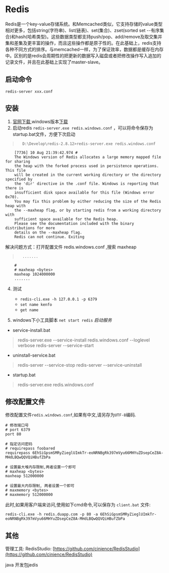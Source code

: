 # Redis
Redis是一个key-value存储系统。和Memcached类似，它支持存储的value类型相对更多，包括string(字符串)、list(链表)、set(集合)、zset(sorted set --有序集合)和hash(哈希类型)。这些数据类型都支持push/pop、add/remove及取交集并集和差集及更丰富的操作，而且这些操作都是原子性的。在此基础上，redis支持各种不同方式的排序。与memcached一样，为了保证效率，数据都是缓存在内存中。区别的是redis会周期性的把更新的数据写入磁盘或者把修改操作写入追加的记录文件，并且在此基础上实现了master-slave。


## 启动命令
`redis-server xxx.conf`

## 安装

1. [官网下载](http://redis.io/),windows版本[下载](https://github.com/MSOpenTech/redis/releases)
2. 启动redis `redis-server.exe redis.windows.conf` ，可以将命令保存为startup.bat文件，方便下次启动

>		D:\Develop\redis-2.8.12>redis-server.exe redis.windows.conf  
		[7736] 10 Aug 21:39:42.974 #  
		The Windows version of Redis allocates a large memory mapped file for sharing  
		the heap with the forked process used in persistence operations. This file  
		will be created in the current working directory or the directory specified by  
		the 'dir' directive in the .conf file. Windows is reporting that there is  
		insufficient disk space available for this file (Windows error 0x70).  
		You may fix this problem by either reducing the size of the Redis heap with  
		the --maxheap flag, or by starting redis from a working directory with  
		sufficient space available for the Redis heap.  
		Please see the documentation included with the binary distributions for more  
		details on the --maxheap flag.  
		Redis can not continue. Exiting

解决问题方式：打开配置文件 redis.windows.conf ,搜索 maxheap
>		.......  
	    #    
	    # maxheap <bytes>  
	    maxheap 1024000000  
	    .......  


4. 测试 
	* `redis-cli.exe -h 127.0.0.1 -p 6379`
	* `set name kenfo`
	* `get name`

5. windows下小工具脚本 
`net start redis` *启动服务*

* service-install.bat

>	redis-server.exe --service-install redis.windows.conf --loglevel verbose
	redis-server --service-start

* uninstall-service.bat

>	redis-server --service-stop
	redis-server --service-uninstall

* startup.bat

>	redis-server.exe redis.windows.conf


## 修改配置文件

修改配置文件`redis.windows.conf`,如果有中文,请另存为`UTF-8`编码.

	# 修改端口号
	# port 6379
	port 80

	# 指定访问密码
	# requirepass foobared
	requirepass 6EhSiGpsmSMRyZieglUImkTr-eoNRNBgRk397mVyu66MHYuZDsepCeZ8A-MHdLBQwQQVQiHBufZbPa

	# 设置最大堆内存限制,两者设置一个即可
	# maxheap <bytes>
	maxheap 512000000

	# 设置最大内存限制, 两者设置一个即可
	# maxmemory <bytes>
	# maxmemory 512000000

此时,如果用客户端来访问,使用如下cmd命令,可以保存为 `client.bat` 文件:

	redis-cli.exe -h redis.duapp.com -p 80 -a 6EhSiGpsmSMRyZieglUImkTr-eoNRNBgRk397mVyu66MHYuZDsepCeZ8A-MHdLBQwQQVQiHBufZbPa

## 其他

管理工具: RedisStudio: [https://github.com/cinience/RedisStudio](https://github.com/cinience/RedisStudio)

java 开发包jedis
